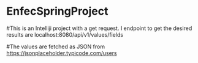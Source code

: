 # EnfecSpringProject


#This is an Intelliji project with a get request. I endpoint to get the desired results are localhost:8080/api/v1/values/fields


#The values are fetched as JSON from https://jsonplaceholder.typicode.com/users
